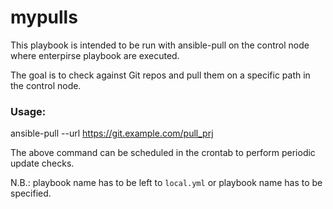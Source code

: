 # mypulls

This playbook is intended to be run with ansible-pull on the control node where enterpirse playbook are executed.

The goal is to check against Git repos and pull them on a specific path in the control node.

### Usage:

ansible-pull --url https://git.example.com/pull_prj

The above command can be scheduled in the crontab to perform periodic update checks.

N.B.: playbook name has to be left to `local.yml` or playbook name has to be specified.